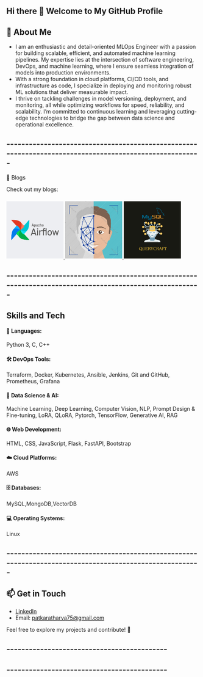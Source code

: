 ## Hi there 👋 Welcome to My GitHub Profile 


## 🚀 About Me
- I am an enthusiastic and detail-oriented MLOps Engineer with a passion for building scalable, efficient, and automated machine learning pipelines. My expertise lies at the intersection of software engineering, DevOps, and machine learning, where I ensure seamless integration of models into production environments.
- With a strong foundation in cloud platforms, CI/CD tools, and infrastructure as code, I specialize in deploying and monitoring robust ML solutions that deliver measurable impact.
- I thrive on tackling challenges in model versioning, deployment, and monitoring, all while optimizing workflows for speed, reliability, and scalability. I’m committed to continuous learning and leveraging cutting-edge technologies to bridge the gap between data science and operational excellence.

## -------------------------------------------------------------------------------------------------------
📝 Blogs

Check out my blogs:

### 
 [<img src="./images/Blog1.png" width="150"> ](https://medium.com/@atharvapatkar/apache-airflow-with-ec2-amazon-linux-67b3692843db) [<img src="./images/infraFace.png" width="150"> ](https://medium.com/@atharvapatkar/infrastructure-automation-with-face-recognizer-ddf0bad53a76)  [<img src="./images/Query.png" width="150">](https://medium.com/@atharvapatkar/unlock-the-power-of-ai-to-transform-your-snowflake-database-queries-into-simple-human-readable-01458db4d79f)

## -------------------------------------------------------------------------------------------------------

## Skills and Tech
 <h4> 🔧 Languages: </h4>Python 3, C, C++ 
<h4>🛠 DevOps Tools:</h4> Terraform, Docker, Kubernetes, Ansible, Jenkins, Git and GitHub, Prometheus, Grafana
<h4>🔢 Data Science & AI:</h4> Machine Learning, Deep Learning, Computer Vision, NLP, Prompt Design & Fine-tuning, LoRA, QLoRA, Pytorch, TensorFlow, Generative AI, RAG
<h4>🌐 Web Development:</h4> HTML, CSS, JavaScript, Flask, FastAPI, Bootstrap
<h4>☁️ Cloud Platforms:</h4> AWS
<h4>🗄 Databases:</h4> MySQL,MongoDB,VectorDB
<h4>💻 Operating Systems:</h4> Linux


## -------------------------------------------------------------------------------------------------------


## 📫 Get in Touch
- [LinkedIn](http://www.linkedin.com/in/atharva--patkar)
- Email: patkaratharva75@gmail.com

Feel free to explore my projects and contribute! 🚀

##                                  -------------------------------------------
##                                  -------------------------------------------


